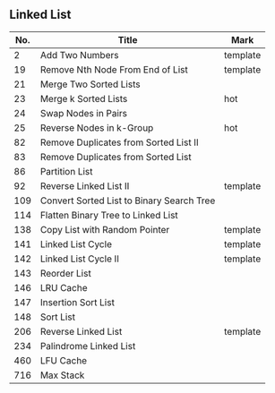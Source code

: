 ## Linked List
| No. | Title                                     | Mark     |
|-----|-------------------------------------------|----------|
| 2   | Add Two Numbers                           | template |
| 19  | Remove Nth Node From End of List          | template |
| 21  | Merge Two Sorted Lists                    |          |
| 23  | Merge k Sorted Lists                      | hot      |
| 24  | Swap Nodes in Pairs                       |          |
| 25  | Reverse Nodes in k-Group                  | hot      |
| 82  | Remove Duplicates from Sorted List II     |          |
| 83  | Remove Duplicates from Sorted List        |          |
| 86  | Partition List                            |          |
| 92  | Reverse Linked List II                    | template |
| 109 | Convert Sorted List to Binary Search Tree |          |
| 114 | Flatten Binary Tree to Linked List        |          |
| 138 | Copy List with Random Pointer             | template |
| 141 | Linked List Cycle                         | template |
| 142 | Linked List Cycle II                      | template |
| 143 | Reorder List                              |          |
| 146 | LRU Cache                                 |          |
| 147 | Insertion Sort List                       |          |
| 148 | Sort List                                 |          |
| 206 | Reverse Linked List                       | template |
| 234 | Palindrome Linked List                    |          |
| 460 | LFU Cache                                 |          |
| 716 | Max Stack                                 |          |
